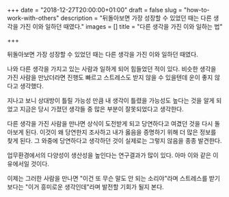 +++
date = "2018-12-27T20:00:00+01:00"
draft = false
slug = "how-to-work-with-others"
description = "뒤돌아보면 가장 성장할 수 있었던 때는 다른 생각을 가진 이와 일하던 때였다."
images = []
title = "다른 생각을 가진 이와 일하는 법"

+++

뒤돌아보면 가장 성장할 수 있었던 때는 다른 생각을 가진 이와 일하던 때였다.

나와 다른 생각을 가지고 있는 사람과 일하게 되어 힘들었던 적이 있다. 비슷한 생각을 가진 사람을 만났더라면 진행도 빠르고 스트레스도 받지 않을 수 있을텐데 운이 좋지 않다고 생각했다.

지나고 보니 상대방이 틀릴 가능성 만큼 내 생각이 틀렸을 가능성도 높다는 것을 알게 되었고 지금은 당시 가졌던 생각들 중 많은 부분이 잘못되었다고 생각한다.

다른 생각을 가진 사람을 만나면 상식이 도전받게 되고 당연하다고 여겼던 것을 다시 돌아보게 된다. 이것이 왜 당연한지 조사하고 내가 옳음을 증명하기 위해 더 많은 정보를 찾게 된다. 그 와중에 당연하다고 생각하던 것이 실제로는 그렇지 않음을 종종 발견한다.

업무환경에서의 다양성이 생산성을 높인다는 연구결과가 많이 있다. 아마 이와 같은 이유에서일 것이다.

이제는 그러한 사람을 만나면 "이건 또 무슨 말도 안 되는 소리야"라며 스트레스를 받기보다는 "이거 흥미로운 생각인데"라며 발전할 기회가 될지 본다.
